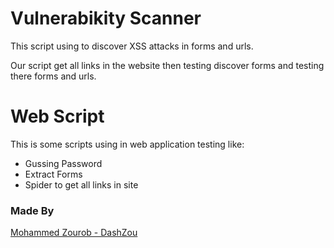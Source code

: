 # Vulnerabikity Scanner

This script using to discover XSS attacks in forms and urls.

Our script get all links in the website then testing discover forms and testing there forms and urls.

# Web Script

This is some scripts using in web application testing like:

- Gussing Password
- Extract Forms
- Spider to get all links in site

### Made By

[Mohammed Zourob - DashZou](https://dashzou.web.app/)
